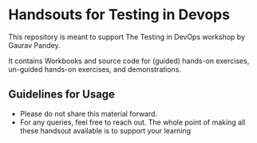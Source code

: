 # Handsouts for Testing in Devops
This repository is meant to support The Testing in DevOps workshop by Gaurav Pandey.

It contains Workbooks and source code for (guided) hands-on exercises, un-guided hands-on exercises, and demonstrations.

## Guidelines for Usage
  - Please do not share this material forward.  
  - For any queries, feel free to reach out. The whole point of making all these handsout available is to support your learning

